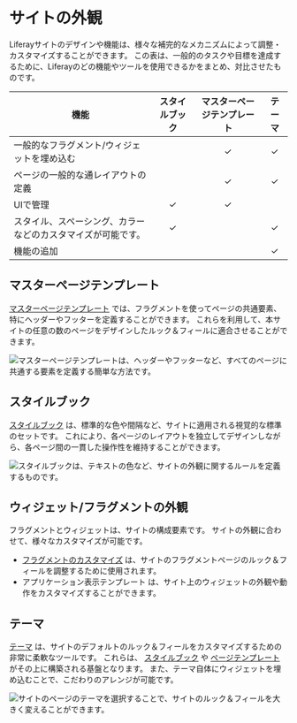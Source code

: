 # サイトの外観

Liferayサイトのデザインや機能は、様々な補完的なメカニズムによって調整・カスタマイズすることができます。 この表は、一般的のタスクや目標を達成するために、Liferayのどの機能やツールを使用できるかをまとめ、対比させたものです。

| 機能                             | スタイルブック | マスターページテンプレート | テーマ |
| ------------------------------ |:-------:|:-------------:|:---:|
| 一般的なフラグメント/ウィジェットを埋め込む         |         |       ✓       |  ✓  |
| ページの一般的な通レイアウトの定義              |         |       ✓       |  ✓  |
| UIで管理                          |    ✓    |       ✓       |     |
| スタイル、スペーシング、カラーなどのカスタマイズが可能です。 |    ✓    |               |  ✓  |
| 機能の追加                          |         |               |  ✓  |

## マスターページテンプレート

[マスターページテンプレート](../creating-pages/defining-headers-and-footers/master-page-templates.md) では、フラグメントを使ってページの共通要素、特にヘッダーやフッターを定義することができます。 これらを利用して、本サイトの任意の数のページをデザインしたルック＆フィールに適合させることができます。

![マスターページテンプレートは、ヘッダーやフッターなど、すべてのページに共通する要素を定義する簡単な方法です。](./site-appearance/images/01.png)

## スタイルブック

[スタイルブック](./style-books/using-a-style-book-to-standardize-site-appearance.md) は、標準的な色や間隔など、サイトに適用される視覚的な標準のセットです。 これにより、各ページのレイアウトを独立してデザインしながら、各ページ間の一貫した操作性を維持することができます。

![スタイルブックは、テキストの色など、サイトの外観に関するルールを定義するものです。](./site-appearance/images/02.png)

<!--
TODO:

### Style Book Token Definitions

Note how they tie into themes as well (depending on them for definitions), possibly? And then maybe link to developer guide articles? (Unless maybe developer guide material is not good to go into for this overview... then perhaps it'd be better to just briefly reference their reliance on the theme and leave it as that, not even with an H3)
-->

## ウィジェット/フラグメントの外観

フラグメントとウィジェットは、サイトの構成要素です。 サイトの外観に合わせて、様々なカスタマイズが可能です。

* [フラグメントのカスタマイズ](../developer-guide/developing-page-fragments/developing-fragments-intro.md) は、サイトのフラグメントページのルック＆フィールを調整するために使用されます。
* アプリケーション表示テンプレート <!--利用可能な場合はリンクを追加--> は、サイト上のウィジェットの外観や動作をカスタマイズすることができます。

## テーマ

[テーマ](./themes/introduction-to-themes.md) は、サイトのデフォルトのルック＆フィールをカスタマイズするための非常に柔軟なツールです。 これらは、 [スタイルブック](#style-books) や [ページテンプレート](../creating-pages/adding-pages/creating-a-page-template.md) がその上に構築される基盤となります。 また、テーマ自体にウィジェットを埋め込むことで、こだわりのアレンジが可能です。

![サイトのページのテーマを選択することで、サイトのルック＆フィールを大きく変えることができます。](./site-appearance/images/03.png)
